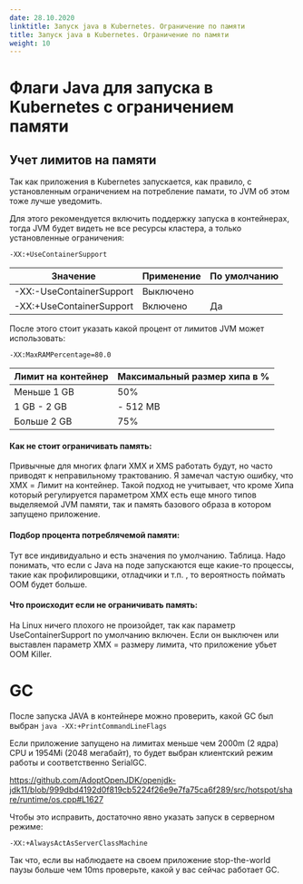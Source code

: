```yaml
---
date: 28.10.2020
linktitle: Запуск java в Kubernetes. Ограничение по памяти
title: Запуск java в Kubernetes. Ограничение по памяти
weight: 10
---
```


# Флаги Java для запуска в Kubernetes с ограничением памяти

## Учет лимитов на памяти

Так как приложения в Kubernetes запускается, как правило, с установленным ограничением на потребление памати, то JVM об этом тоже лучше уведомить.

Для этого рекомендуется включить поддержку запуска в контейнерах, тогда JVM будет видеть не все ресурсы кластера, а только установленные ограничения:

`-XX:+UseContainerSupport`

| Значение | Применение | По умолчанию |
|---|---|---|
| -XX:-UseContainerSupport | Выключено |  |
| -XX:+UseContainerSupport | Включено | Да |


После этого стоит указать какой процент от лимитов JVM может использовать:

`-XX:MaxRAMPercentage=80.0`

| Лимит на контейнер 	| Максимальный размер хипа в % 	|
|--------------------	|------------------------------	|
| Меньше 1 GB        	| 50%                          	|
| 1 GB - 2 GB        	| - 512 MB                     	|
| Больше 2 GB        	| 75%                          	|


#### Как не стоит ограничивать память:

Привычные для многих флаги XMX и XMS работать будут, но часто приводят к неправильному трактованию. 
Я замечал частую ошибку, что XMX = Лимит на контейнер. 
Такой подход не учитывает, что кроме Хипа который регулируется параметром XMX есть еще много типов выделяемой JVM памяти, так и память базового образа в котором запущено приложение.

#### Подбор процента потреблячемой памяти:

Тут все индивидуально и есть значения по умолчанию. 
Таблица.
Надо понимать, что если с Java на поде запускаются еще какие-то процессы, такие как профилировщики, отладчики и т.п. , то вероятность поймать OOM  будет больше.

#### Что происходит если не ограничивать память:

На Linux ничего плохого не произойдет, так как параметр UseContainerSupport по умолчанию включен.
Если он выключен или выставлен параметр XMX = размеру лимита, что приложение убьет OOM Killer.

# GC
 
После запуска JAVA в контейнере можно проверить, какой GC был выбран
`java -XX:+PrintCommandLineFlags`

Если приложение запущено на лимитах меньше чем 2000m (2 ядра) CPU и 1954Mi (2048 мегабайт), то будет выбран клиентский режим работы и соответственно SerialGC.

https://github.com/AdoptOpenJDK/openjdk-jdk11/blob/999dbd4192d0f819cb5224f26e9e7fa75ca6f289/src/hotspot/share/runtime/os.cpp#L1627

Чтобы это исправить, достаточно явно указать запуск в серверном режиме:

`-XX:+AlwaysActAsServerClassMachine`

Так что, если вы наблюдаете на своем приложение stop-the-world паузы больше чем 10ms проверьте, какой у вас сейчас работает GC.






